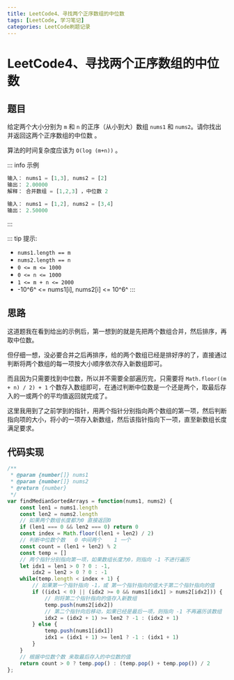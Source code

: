 ```yaml
---
title: LeetCode4、寻找两个正序数组的中位数
tags: [LeetCode, 学习笔记]
categories: LeetCode刷题记录
---
```


# LeetCode4、寻找两个正序数组的中位数

## 题目
给定两个大小分别为 `m` 和 `n` 的正序（从小到大）数组 `nums1` 和 `nums2`。请你找出并返回这两个正序数组的中位数 。

算法的时间复杂度应该为 `O(log (m+n))` 。

::: info 示例
```js
输入： nums1 = [1,3], nums2 = [2]
输出： 2.00000
解释： 合并数组 = [1,2,3] ，中位数 2

输入： nums1 = [1,2], nums2 = [3,4]
输出： 2.50000
```
:::

::: tip 提示:
-    `nums1.length == m`
-    `nums2.length == n`
-    `0 <= m <= 1000`
-    `0 <= n <= 1000`
-    `1 <= m + n <= 2000`
-    -10^6^ <= nums1[i], nums2[i] <= 10^6^
:::


## 思路
这道题我在看到给出的示例后，第一想到的就是先把两个数组合并，然后排序，再取中位数。

但仔细一想，没必要合并之后再排序，给的两个数组已经是排好序的了，直接通过判断将两个数组的每一项按大小顺序依次存入新数组即可。

而且因为只需要找到中位数，所以并不需要全部遍历完，只需要将 `Math.floor((m + n) / 2) + 1` 个数存入数组即可，在通过判断中位数是一个还是两个，取最后存入的一或两个的平均值返回就完成了。

这里我用到了之前学到的指针，用两个指针分别指向两个数组的第一项，然后判断指向项的大小，将小的一项存入新数组，然后该指针指向下一项，直至新数组长度满足要求。

## 代码实现
```js
/**
 * @param {number[]} nums1
 * @param {number[]} nums2
 * @return {number}
 */
var findMedianSortedArrays = function(nums1, nums2) {
    const len1 = nums1.length
    const len2 = nums2.length
    // 如果两个数组长度都为0 直接返回0
    if (len1 === 0 && len2 === 0) return 0
    const index = Math.floor((len1 + len2) / 2)
    // 判断中位数个数   0 中间两个    1 一个    
    const count = (len1 + len2) % 2
    const temp = []
    // 两个指针分别指向第一项，如果数组长度为0，则指向 -1 不进行遍历
    let idx1 = len1 > 0 ? 0 : -1, 
        idx2 = len2 > 0 ? 0 : -1
    while(temp.length < index + 1) {
        // 如果第一个指针指向 -1，或 第一个指针指向的值大于第二个指针指向的值
        if ((idx1 < 0) || (idx2 >= 0 && nums1[idx1] > nums2[idx2])) {
            // 则将第二个指针指向的值存入新数组
            temp.push(nums2[idx2])
            // 第二个指针向后移动，如果已经是最后一项，则指向 -1 不再遍历该数组
            idx2 = (idx2 + 1) >= len2 ? -1 : (idx2 + 1)
        } else {
            temp.push(nums1[idx1])
            idx1 = (idx1 + 1) >= len1 ? -1 : (idx1 + 1)
        }
    }
    // 根据中位数个数 来取最后存入的中位数的值
    return count > 0 ? temp.pop() : (temp.pop() + temp.pop()) / 2
};
```